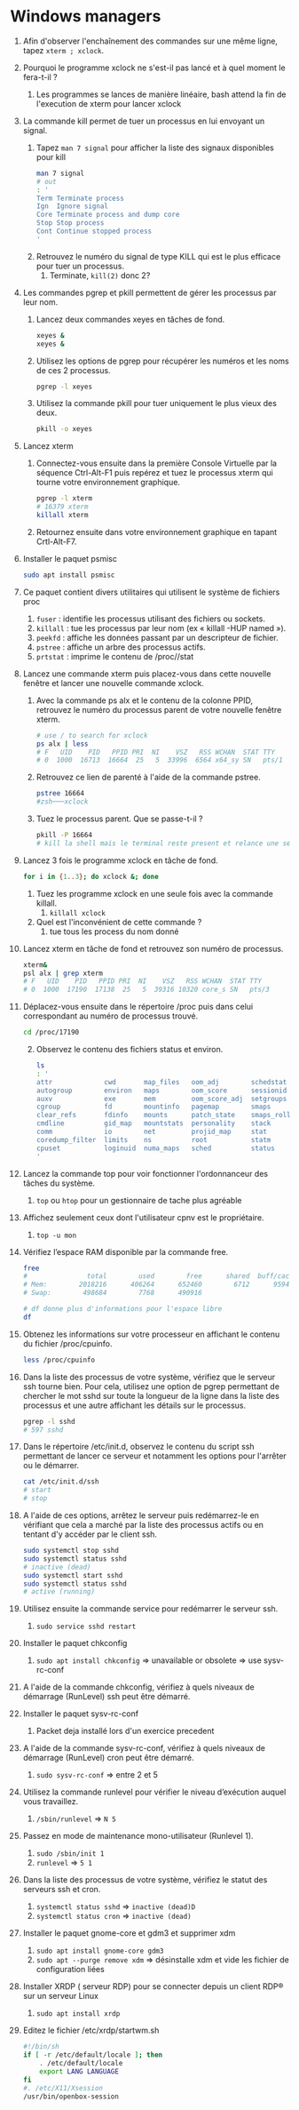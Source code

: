 # Windows managers

1. Afin d'observer l'enchaînement des commandes sur une même ligne, tapez `xterm ; xclock`.
2. Pourquoi le programme xclock ne s'est-il pas lancé et à quel moment le fera-t-il ?
    1. Les programmes se lances de manière linéaire, bash attend la fin de l'execution de xterm pour lancer xclock
3. La commande kill permet de tuer un processus en lui envoyant un signal.
    1. Tapez `man 7 signal` pour afficher la liste des signaux disponibles pour kill
        ```bash
        man 7 signal
        # out
        : '
        Term Terminate process
        Ign  Ignore signal
        Core Terminate process and dump core
        Stop Stop process
        Cont Continue stopped process
        '
        ```
    2. Retrouvez le numéro du signal de type KILL qui est le plus efficace pour tuer un processus.
        1. Terminate, `kill(2)` donc 2?
4. Les commandes pgrep et pkill permettent de gérer les processus par leur nom.
    1. Lancez deux commandes xeyes en tâches de fond.
        ```bash
        xeyes &
        xeyes &
        ```
    2. Utilisez les options de pgrep pour récupérer les numéros et les noms de ces 2 processus.
        ```bash
        pgrep -l xeyes
        ```
    3. Utilisez la commande pkill pour tuer uniquement le plus vieux des deux.
        ```bash
        pkill -o xeyes
        ```
5. Lancez xterm
    1. Connectez-vous ensuite dans la première Console Virtuelle par la séquence Ctrl-Alt-F1 puis repérez et tuez le processus xterm qui tourne votre environnement graphique.
        ```bash
        pgrep -l xterm
        # 16379 xterm
        killall xterm
        ```
    2. Retournez ensuite dans votre environnement graphique en tapant Crtl-Alt-F7.
6. Installer le paquet psmisc
    ```bash
    sudo apt install psmisc
    ```
7. Ce paquet contient divers utilitaires qui utilisent le système de fichiers proc
    1. `fuser` : identifie les processus utilisant des fichiers ou sockets.
    2. `killall` : tue les processus par leur nom (ex « killall -HUP named »).
    3. `peekfd` : affiche les données passant par un descripteur de fichier.
    4. `pstree` : affiche un arbre des processus actifs.
    5. `prtstat` : imprime le contenu de /proc//stat
8. Lancez une commande xterm puis placez-vous dans cette nouvelle fenêtre et lancer une nouvelle commande xclock.
    1. Avec la commande ps alx et le contenu de la colonne PPID, retrouvez le numéro du processus parent de votre nouvelle fenêtre xterm.
        ```bash
        # use / to search for xclock
        ps alx | less
        # F   UID    PID   PPID PRI  NI    VSZ   RSS WCHAN  STAT TTY        TIME COMMAND
        # 0  1000  16713  16664  25   5  33996  6564 x64_sy SN   pts/1      0:00 xclock
        ```
    2. Retrouvez ce lien de parenté à l'aide de la commande pstree.
        ```bash
        pstree 16664
        #zsh───xclock
        ```
    3. Tuez le processus parent. Que se passe-t-il ?
        ```bash
        pkill -P 16664
        # kill la shell mais le terminal reste present et relance une session
        ```
9. Lancez 3 fois le programme xclock en tâche de fond.
    ```bash
    for i in {1..3}; do xclock &; done
    ```
    1. Tuez les programme xclock en une seule fois avec la commande killall.
        1. `killall xclock`
    2. Quel est l'inconvénient de cette commande ?
        1. tue tous les process du nom donné
10. Lancez xterm en tâche de fond et retrouvez son numéro de processus.
    ```bash
    xterm&
    psl alx | grep xterm
    # F   UID    PID   PPID PRI  NI    VSZ   RSS WCHAN  STAT TTY        TIME COMMAND
    # 0  1000  17190  17138  25   5  39316 10320 core_s SN   pts/3      0:00 xterm
    ```
11. Déplacez-vous ensuite dans le répertoire /proc puis dans celui correspondant au numéro de processus trouvé.
    ```bash
    cd /proc/17190
    ```
    2. Observez le contenu des fichiers status et environ.
        ```bash
        ls
        : '
        attr             cwd       map_files   oom_adj        schedstat     syscall
        autogroup        environ   maps        oom_score      sessionid     task
        auxv             exe       mem         oom_score_adj  setgroups     timers
        cgroup           fd        mountinfo   pagemap        smaps         timerslack_ns
        clear_refs       fdinfo    mounts      patch_state    smaps_rollup  uid_map
        cmdline          gid_map   mountstats  personality    stack         wchan
        comm             io        net         projid_map     stat
        coredump_filter  limits    ns          root           statm
        cpuset           loginuid  numa_maps   sched          status
        '
        ```
12. Lancez la commande top pour voir fonctionner l'ordonnanceur des tâches du système.
    1. `top` ou `htop` pour un gestionnaire de tache plus agréable
13. Affichez seulement ceux dont l'utilisateur cpnv est le propriétaire.
    1. `top -u mon`
14. Vérifiez l’espace RAM disponible par la commande free.

    ```bash
    free
    #               total        used        free      shared  buff/cache   available
    # Mem:        2018216      406264      652460        6712      959492     1417552
    # Swap:        498684        7768      490916

    # df donne plus d'informations pour l'espace libre
    df
    ```

15. Obtenez les informations sur votre processeur en affichant le contenu du fichier /proc/cpuinfo.
    ```bash
    less /proc/cpuinfo
    ```
16. Dans la liste des processus de votre système, vérifiez que le serveur ssh tourne bien. Pour cela, utilisez une option de pgrep permettant de chercher le mot sshd sur toute la longueur de la ligne dans la liste des processus et une autre affichant les détails sur le processus.
    ```bash
    pgrep -l sshd
    # 597 sshd
    ```
17. Dans le répertoire /etc/init.d, observez le contenu du script ssh permettant de lancer ce serveur et notamment les options pour l'arrêter ou le démarrer.
    ```bash
    cat /etc/init.d/ssh
    # start
    # stop
    ```
18. A l'aide de ces options, arrêtez le serveur puis redémarrez-le en vérifiant que cela a marché par la liste des processus actifs ou en tentant d'y accéder par le client ssh.
    ```bash
    sudo systemctl stop sshd
    sudo systemctl status sshd
    # inactive (dead)
    sudo systemctl start sshd
    sudo systemctl status sshd
    # active (running)
    ```
19. Utilisez ensuite la commande service pour redémarrer le serveur ssh.
    1.  `sudo service sshd restart`
20. Installer le paquet chkconfig
    1.  `sudo apt install chkconfig` => unavailable or obsolete => use sysv-rc-conf
21. A l'aide de la commande chkconfig, vérifiez à quels niveaux de démarrage (RunLevel) ssh peut être démarré.
22. Installer le paquet sysv-rc-conf
    1.  Packet deja installé lors d'un exercice precedent
23. A l'aide de la commande sysv-rc-conf, vérifiez à quels niveaux de démarrage (RunLevel) cron peut être démarré.
    1.  `sudo sysv-rc-conf` => entre 2 et 5
24. Utilisez la commande runlevel pour vérifier le niveau d’exécution auquel vous travaillez.
    1.  `/sbin/runlevel` => `N 5`
25. Passez en mode de maintenance mono-utilisateur (Runlevel 1).
    1.  `sudo /sbin/init 1`
    2.  `runlevel` => `5 1`
26. Dans la liste des processus de votre système, vérifiez le statut des serveurs ssh et cron.
    1.  `systemctl status sshd` => `inactive (dead)D`
    2.  `systemctl status cron` => `inactive (dead)`
27. Installer le paquet gnome-core et gdm3 et supprimer xdm
    1.  `sudo apt install gnome-core gdm3`
    2.  `sudo apt --purge remove xdm` => désinstalle xdm et vide les fichier de configuration liées
28. Installer XRDP ( serveur RDP) pour se connecter depuis un client RDP® sur un serveur Linux
    1.  `sudo apt install xrdp`
29. Editez le fichier /etc/xrdp/startwm.sh
    ```bash
    #!/bin/sh
    if [ -r /etc/default/locale ]; then
        . /etc/default/locale
        export LANG LANGUAGE
    fi
    #. /etc/X11/Xsession
    /usr/bin/openbox-session
    ```
